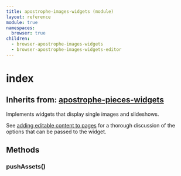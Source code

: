 ```yaml
---
title: apostrophe-images-widgets (module)
layout: reference
module: true
namespaces:
  browser: true
children:
  - browser-apostrophe-images-widgets
  - browser-apostrophe-images-widgets-editor
---
```


# index

## Inherits from: [apostrophe-pieces-widgets](https://github.com/apostrophecms/apostrophe-documentation/tree/e71017392b54a258d8d72811456c862139150a96/modules/apostrophe-pieces-widgets/index.html)

Implements widgets that display single images and slideshows.

See [adding editable content to pages](https://github.com/apostrophecms/apostrophe-documentation/tree/e71017392b54a258d8d72811456c862139150a96/tutorials/getting-started/adding-editable-content-to-pages.html#code-apostrophe-images-code) for a thorough discussion of the options that can be passed to the widget.

## Methods

### pushAssets\(\)

